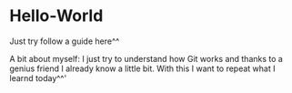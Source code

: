 # Hello-World
Just try follow a guide here^^

A bit about myself:
I just try to understand how Git works and thanks to a genius friend I already know a little bit.
With this I want to repeat what I learnd today^^'
